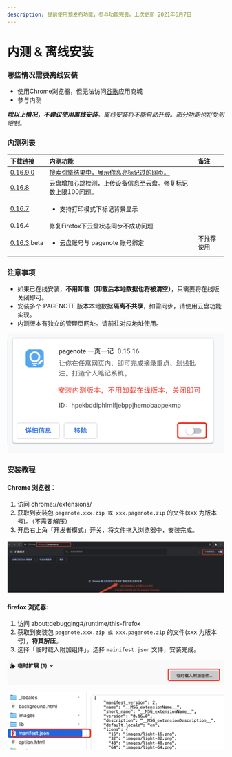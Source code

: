 ```yaml
---
description: 提前使用预发布功能，参与功能完善。上次更新 2021年6月7日
---
```


# 内测 & 离线安装

### 哪些情况需要离线安装

* 使用Chrome浏览器，但无法访问[谷歌](https://chrome.google.com/webstore/detail/pagenotehighlight-and-ann/hpekbddiphlmlfjebppjhemobaopekmp?utm_source=chrome-ntp-icon)应用商城
* 参与内测

_**除以上情况，不建议使用离线安装**。离线安装将不能自动升级。部分功能也将受到限制。_

### 内测列表

<table>
  <thead>
    <tr>
      <th style="text-align:left">&#x4E0B;&#x8F7D;&#x94FE;&#x63A5;</th>
      <th style="text-align:left">&#x5185;&#x6D4B;&#x529F;&#x80FD;</th>
      <th style="text-align:left">&#x5907;&#x6CE8;</th>
    </tr>
  </thead>
  <tbody>
    <tr>
      <td style="text-align:left"><a href="https://pagenote.cn/download/0.16.9.0.zip">0.16.9.0</a>
      </td>
      <td style="text-align:left"><a href="https://help.pagenote.cn/guide/search">&#x641C;&#x7D22;&#x5F15;&#x64CE;&#x7ED3;&#x679C;&#x4E2D;&#xFF0C;&#x5C55;&#x793A;&#x4F60;&#x9AD8;&#x4EAE;&#x6807;&#x8BB0;&#x8FC7;&#x7684;&#x7F51;&#x9875;&#x3002;</a>
      </td>
      <td style="text-align:left"></td>
    </tr>
    <tr>
      <td style="text-align:left"><a href="https://pagenote.cn/download/0.16.8.beta.zip">0.16.8</a>
      </td>
      <td style="text-align:left">&#x4E91;&#x76D8;&#x589E;&#x52A0;&#x5FC3;&#x8DF3;&#x68C0;&#x6D4B;&#xFF0C;&#x4E0A;&#x4F20;&#x8BBE;&#x5907;&#x4FE1;&#x606F;&#x81F3;&#x4E91;&#x76D8;&#x3002;&#x4FEE;&#x590D;&#x6807;&#x8BB0;&#x6570;&#x4E0A;&#x9650;100&#x95EE;&#x9898;&#x3002;</td>
      <td
      style="text-align:left"></td>
    </tr>
    <tr>
      <td style="text-align:left"><a href="https://pagenote.cn/download/0.16.7.beta.zip">0.16.7</a>
      </td>
      <td style="text-align:left">
        <p></p>
        <ul>
          <li>&#x652F;&#x6301;&#x6253;&#x5370;&#x6A21;&#x5F0F;&#x4E0B;&#x6807;&#x8BB0;&#x80CC;&#x666F;&#x663E;&#x793A;</li>
        </ul>
      </td>
      <td style="text-align:left"></td>
    </tr>
    <tr>
      <td style="text-align:left">0.16.4</td>
      <td style="text-align:left">&#x4FEE;&#x590D;Firefox&#x4E0B;&#x4E91;&#x76D8;&#x72B6;&#x6001;&#x540C;&#x6B65;&#x4E0D;&#x6210;&#x529F;&#x95EE;&#x9898;</td>
      <td
      style="text-align:left"></td>
    </tr>
    <tr>
      <td style="text-align:left"><a href="https://pagenote.logike.cn/download/pagenote.0.16.3.beta.zip">0.16.3</a>.beta</td>
      <td
      style="text-align:left">
        <ul>
          <li>&#x4E91;&#x76D8;&#x8D26;&#x53F7;&#x4E0E; pagenote &#x8D26;&#x53F7;&#x7ED1;&#x5B9A;</li>
        </ul>
        </td>
        <td style="text-align:left">&#x4E0D;&#x63A8;&#x8350;&#x4F7F;&#x7528;</td>
    </tr>
    <tr>
      <td style="text-align:left"></td>
      <td style="text-align:left"></td>
      <td style="text-align:left"></td>
    </tr>
  </tbody>
</table>

### 注意事项

* 如果已在线安装，**不用卸载（卸载后本地数据也将被清空）**，只需要将在线版关闭即可。
* 安装多个 PAGENOTE 版本本地数据**隔离不共享**，如需同步，请使用云盘功能实现。
* 内测版本有独立的管理页网址。请前往对应地址使用。

![](../.gitbook/assets/image%20%2819%29.png)

### 安装教程

#### Chrome 浏览器：

1. 访问 chrome://extensions/ 
2. 获取到安装包 `pagenote.xxx.zip 或 xxx.pagenote.zip` 的文件\(xxx 为版本号\)。（不需要解压）
3. 开启右上角「开发者模式」开关，将文件拖入浏览器中，安装完成。

![](../.gitbook/assets/image%20%2818%29.png)

#### firefox 浏览器:

1. 访问 about:debugging\#/runtime/this-firefox
2. 获取到安装包 `pagenote.xxx.zip 或 xxx.pagenote.zip` 的文件\(xxx 为版本号\)，**将其解压**。
3. 选择「临时载入附加组件」，选择 `mainifest.json` 文件，安装完成。

![](../.gitbook/assets/image%20%2822%29.png)

![&#x5B89;&#x88C5;&#x5185;&#x6D4B;&#x7248;&#x524D;&#xFF0C;&#x8BF7;&#x5148;&#x7981;&#x7528;&#x5728;&#x7EBF;&#x5B89;&#x88C5;&#x7248;&#x672C;](../.gitbook/assets/image%20%2821%29.png)

